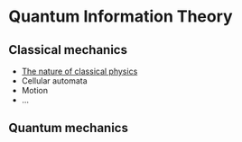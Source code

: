 # Quantum Information Theory

## Classical mechanics

- [The nature of classical physics](https://github.com/schneider128k/quantum_info/blob/master/classical_mechanics.pdf)
- Cellular automata
- Motion
- ...

## Quantum mechanics
